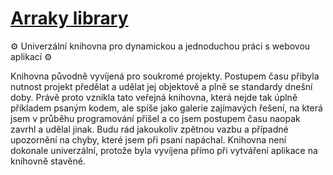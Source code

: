 [Arraky library](https://arraky.sitole.cz)
===================================
⚙️ Univerzální knihovna pro dynamickou a jednoduchou práci s webovou aplikací ⚙️

Knihovna původně vyvíjená pro soukromé projekty. Postupem času přibyla nutnost projekt předělat a udělat jej objektově a plně se standardy dnešní doby.
Právě proto vznikla tato veřejná knihovna, která nejde tak úplně příkladem psaným kodem, ale spíše jako galerie zajímavých řešení, na která jsem v průběhu programování přišel a co jsem postupem času naopak zavrhl a udělal jinak.
Budu rád jakoukoliv zpětnou vazbu a případné upozornění na chyby, které jsem při psaní napáchal. Knihovna není dokonale univerzální, protože byla vyvíjena přímo při vytváření aplikace na knihovně stavěné.
